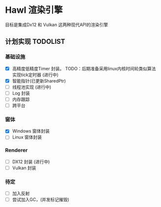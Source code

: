 # Hawl 渲染引擎
目标是集成Dx12 和 Vulkan 这两种现代API的渲染引擎


## 计划实现 TODOLIST
### 基础设施
- [x] 高精度低精度Timer 封装。 TODO：后期准备采用linux内核时间轮类似算法实现tick定时器 (进行中)
- [x] 智能指针(已更新SharedPtr)
- [ ] 线程池实现 (进行中)
- [ ] Log 封装
- [ ] 内存跟踪
- [ ] 跨平台

### 窗体
- [x] Windows 窗体封装
- [ ] Linux 窗体封装

### Renderer
- [ ] DX12 封装 (进行中)
- [ ] Vulkan 封装

### 待定
- [ ] 加入反射
- [ ] 尝试加入GC，(并发标记摧毁)